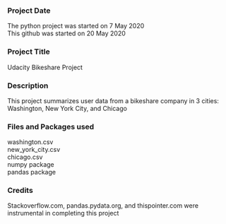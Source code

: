 ### Project Date
The python project was started on 7 May 2020 <br/>
This github was started on 20 May 2020

### Project Title
Udacity Bikeshare Project

### Description
This project summarizes user data from a bikeshare company in 3 cities: Washington, New York City, and Chicago

### Files and Packages used
washington.csv <br/>
new_york_city.csv <br/>
chicago.csv <br/>
numpy package <br/>
pandas package <br/>

### Credits
Stackoverflow.com, pandas.pydata.org, and thispointer.com were instrumental in completing this project
